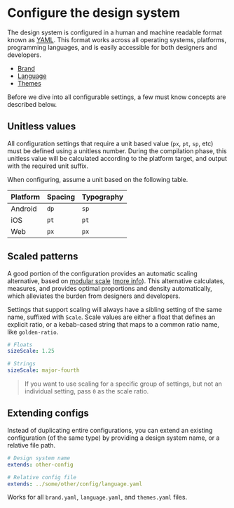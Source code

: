 # Configure the design system

The design system is configured in a human and machine readable format known as
[YAML](https://en.wikipedia.org/wiki/YAML). This format works across all operating systems,
platforms, programming languages, and is easily accessible for both designers and developers.

- [Brand](./config/brand.md)
- [Language](./config/language.md)
- [Themes](./config/themes.md)

Before we dive into all configurable settings, a few must know concepts are described below.

## Unitless values

All configuration settings that require a unit based value (`px`, `pt`, `sp`, etc) must be defined
using a unitless number. During the compilation phase, this unitless value will be calculated
according to the platform target, and output with the required unit suffix.

When configuring, assume a unit based on the following table.

| Platform | Spacing | Typography |
| -------- | ------- | ---------- |
| Android  | `dp`    | `sp`       |
| iOS      | `pt`    | `pt`       |
| Web      | `px`    | `px`       |

## Scaled patterns

A good portion of the configuration provides an automatic scaling alternative, based on
[modular scale](https://www.modularscale.com)
([more info](https://alistapart.com/article/more-meaningful-typography/)). This alternative
calculates, measures, and provides optimal proportions and density automatically, which alleviates
the burden from designers and developers.

Settings that support scaling will always have a sibling setting of the same name, suffixed with
`Scale`. Scale values are either a float that defines an explicit ratio, or a kebab-cased string
that maps to a common ratio name, like `golden-ratio`.

```yaml
# Floats
sizeScale: 1.25

# Strings
sizeScale: major-fourth
```

> If you want to use scaling for a specific group of settings, but not an individual setting, pass
> `0` as the scale ratio.

## Extending configs

Instead of duplicating entire configurations, you can extend an existing configuration (of the same
type) by providing a design system name, or a relative file path.

```yaml
# Design system name
extends: other-config

# Relative config file
extends: ../some/other/config/language.yaml
```

Works for all `brand.yaml`, `language.yaml`, and `themes.yaml` files.
